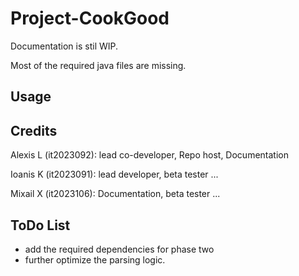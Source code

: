 # Project-CookGood

Documentation is stil WIP.

Most of the required java files are missing.

## Usage

## Credits

Alexis L (it2023092): lead co-developer, Repo host, Documentation

Ioanis K (it2023091): lead developer, beta tester ...

Mixail X (it2023106): Documentation, beta tester ...

## ToDo List
- add the required dependencies for phase two
- further optimize the parsing logic.
